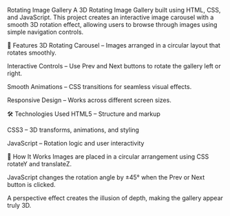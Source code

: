 Rotating Image Gallery
A 3D Rotating Image Gallery built using HTML, CSS, and JavaScript. This project creates an interactive image carousel with a smooth 3D rotation effect, allowing users to browse through images using simple navigation controls.

📌 Features
3D Rotating Carousel – Images arranged in a circular layout that rotates smoothly.

Interactive Controls – Use Prev and Next buttons to rotate the gallery left or right.

Smooth Animations – CSS transitions for seamless visual effects.

Responsive Design – Works across different screen sizes.

🛠️ Technologies Used
HTML5 – Structure and markup

CSS3 – 3D transforms, animations, and styling

JavaScript – Rotation logic and user interactivity

🎯 How It Works
Images are placed in a circular arrangement using CSS rotateY and translateZ.

JavaScript changes the rotation angle by ±45° when the Prev or Next button is clicked.

A perspective effect creates the illusion of depth, making the gallery appear truly 3D.

